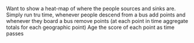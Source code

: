 Want to show a heat-map of where the people sources and sinks are.
Simply run tru time, whenever people descend from a bus add points and whenever they board a bus remove points (at each point in time aggregate totals for each geographic point)
Age the score of each point as time passes

